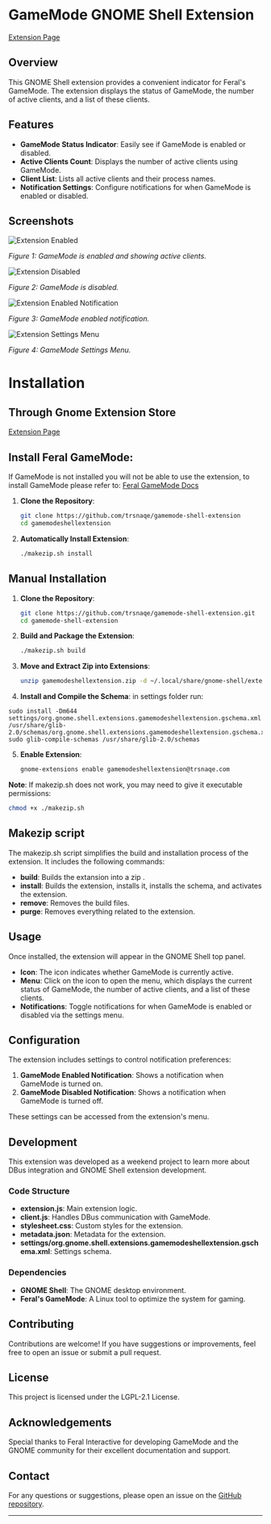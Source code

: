 # GameMode GNOME Shell Extension
[Extension Page](https://extensions.gnome.org/extension/7074/gamemode-shell-extension/)

## Overview

This GNOME Shell extension provides a convenient indicator for Feral's GameMode. The extension displays the status of GameMode, the number of active clients, and a list of these clients.


## Features

- **GameMode Status Indicator**: Easily see if GameMode is enabled or disabled.
- **Active Clients Count**: Displays the number of active clients using GameMode.
- **Client List**: Lists all active clients and their process names.
- **Notification Settings**: Configure notifications for when GameMode is enabled or disabled.

## Screenshots

![Extension Enabled](https://i.imgur.com/SjFEuwi.png)

*Figure 1: GameMode is enabled and showing active clients.*

![Extension Disabled](https://i.imgur.com/simnnAn.png)

*Figure 2: GameMode is disabled.*

![Extension Enabled Notification](https://i.imgur.com/ejQXPYh.png)

*Figure 3: GameMode enabled notification.*

![Extension Settings Menu](https://i.imgur.com/dgSVH1v.png)

*Figure 4: GameMode Settings Menu.*


# Installation
## Through Gnome Extension Store
[Extension Page](https://extensions.gnome.org/extension/7074/gamemode-shell-extension/)
## Install Feral GameMode:
  If GameMode is not installed you will not be able to use the extension, to install GameMode please refer to:
  [Feral GameMode Docs](https://github.com/FeralInteractive/gamemode?tab=readme-ov-file#build-and-install-gamemode)

1. **Clone the Repository**:
    ```bash
    git clone https://github.com/trsnaqe/gamemode-shell-extension
    cd gamemodeshellextension
    ```

2. **Automatically Install Extension**:
    ```bash
    ./makezip.sh install
    ```
## Manual Installation

1. **Clone the Repository**:
    ```bash
    git clone https://github.com/trsnaqe/gamemode-shell-extension.git
    cd gamemode-shell-extension
    ```

2. **Build and Package the Extension**:
    ```bash
    ./makezip.sh build
    ```
3. **Move and Extract Zip into Extensions**:
    ```bash
    unzip gamemodeshellextension.zip -d ~/.local/share/gnome-shell/extensions/gamemodeshellextension@trsnaqe.com/

    ```
 4. **Install and Compile the Schema**:
  in settings folder run:
  ```
sudo install -Dm644 settings/org.gnome.shell.extensions.gamemodeshellextension.gschema.xml /usr/share/glib-2.0/schemas/org.gnome.shell.extensions.gamemodeshellextension.gschema.xml
sudo glib-compile-schemas /usr/share/glib-2.0/schemas
  ```

 5. **Enable Extension**:
    ```bash
    gnome-extensions enable gamemodeshellextension@trsnaqe.com

    ```
**Note**: If makezip.sh does not work, you may need to give it executable permissions:

```bash
chmod +x ./makezip.sh
```

## Makezip script
The makezip.sh script simplifies the build and installation process of the extension. It includes the following commands:

- **build**: Builds the extansion into a zip                                                                                                                        .
- **install**: Builds the extension, installs it, installs the schema, and activates the extension.
- **remove**: Removes the build files.
- **purge**: Removes everything related to the extension.

## Usage

Once installed, the extension will appear in the GNOME Shell top panel.

- **Icon**: The icon indicates whether GameMode is currently active.
- **Menu**: Click on the icon to open the menu, which displays the current status of GameMode, the number of active clients, and a list of these clients.
- **Notifications**: Toggle notifications for when GameMode is enabled or disabled via the settings menu.

## Configuration

The extension includes settings to control notification preferences:

1. **GameMode Enabled Notification**: Shows a notification when GameMode is turned on.
2. **GameMode Disabled Notification**: Shows a notification when GameMode is turned off.

These settings can be accessed from the extension's menu.

## Development

This extension was developed as a weekend project to learn more about DBus integration and GNOME Shell extension development.

### Code Structure

- **extension.js**: Main extension logic.
- **client.js**: Handles DBus communication with GameMode.
- **stylesheet.css**: Custom styles for the extension.
- **metadata.json**: Metadata for the extension.
- **settings/org.gnome.shell.extensions.gamemodeshellextension.gschema.xml**: Settings schema.

### Dependencies

- **GNOME Shell**: The GNOME desktop environment.
- **Feral's GameMode**: A Linux tool to optimize the system for gaming.

## Contributing

Contributions are welcome! If you have suggestions or improvements, feel free to open an issue or submit a pull request.

## License

This project is licensed under the LGPL-2.1 License.

## Acknowledgements

Special thanks to Feral Interactive for developing GameMode and the GNOME community for their excellent documentation and support.

## Contact

For any questions or suggestions, please open an issue on the [GitHub repository](https://github.com/trsnaqe/gamemode-shell-extension).

---


